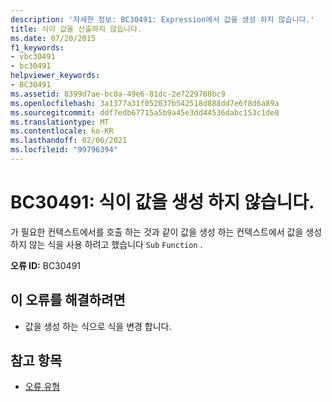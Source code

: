 ```yaml
---
description: '자세한 정보: BC30491: Expression에서 값을 생성 하지 않습니다.'
title: 식이 값을 산출하지 않습니다.
ms.date: 07/20/2015
f1_keywords:
- vbc30491
- bc30491
helpviewer_keywords:
- BC30491
ms.assetid: 8399d7ae-bc0a-49e6-81dc-2e7229708bc9
ms.openlocfilehash: 3a1377a31f052037b542518d888dd7e6f8d6a89a
ms.sourcegitcommit: ddf7edb67715a5b9a45e3dd44536dabc153c1de0
ms.translationtype: MT
ms.contentlocale: ko-KR
ms.lasthandoff: 02/06/2021
ms.locfileid: "99796394"
---
```

# <a name="bc30491-expression-does-not-produce-a-value"></a>BC30491: 식이 값을 생성 하지 않습니다.

가 필요한 컨텍스트에서를 호출 하는 것과 같이 값을 생성 하는 컨텍스트에서 값을 생성 하지 않는 식을 사용 하려고 했습니다 `Sub` `Function` .

 **오류 ID:** BC30491

## <a name="to-correct-this-error"></a>이 오류를 해결하려면

- 값을 생성 하는 식으로 식을 변경 합니다.

## <a name="see-also"></a>참고 항목

- [오류 유형](../../programming-guide/language-features/error-types.md)
